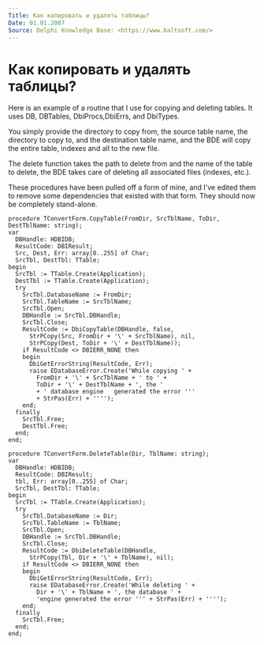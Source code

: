 ```yaml
---
Title: Как копировать и удалять таблицы?
Date: 01.01.2007
Source: Delphi Knowledge Base: <https://www.baltsoft.com/>
---
```



Как копировать и удалять таблицы?
=================================

Here is an example of a routine that I use for copying and deleting
tables. It uses DB, DBTables, DbiProcs,DbiErrs, and DbiTypes.

You simply provide the directory to copy from, the source table name,
the directory to copy to, and the destination table name, and the BDE
will copy the entire table, indexes and all to the new file.

The delete function takes the path to delete from and the name of the
table to delete, the BDE takes care of deleting all associated files
(indexes, etc.).

These procedures have been pulled off a form of mine, and I\'ve edited
them to remove some dependencies that existed with that form. They
should now be completely stand-alone.

    procedure TConvertForm.CopyTable(FromDir, SrcTblName, ToDir, DestTblName: string);
    var
      DBHandle: HDBIDB;
      ResultCode: DBIResult;
      Src, Dest, Err: array[0..255] of Char;
      SrcTbl, DestTbl: TTable;
    begin
      SrcTbl := TTable.Create(Application);
      DestTbl := TTable.Create(Application);
      try
        SrcTbl.DatabaseName := FromDir;
        SrcTbl.TableName := SrcTblName;
        SrcTbl.Open;
        DBHandle := SrcTbl.DBHandle;
        SrcTbl.Close;
        ResultCode := DbiCopyTable(DBHandle, false,
          StrPCopy(Src, FromDir + '\' + SrcTblName), nil,
          StrPCopy(Dest, ToDir + '\' + DestTblName));
        if ResultCode <> DBIERR_NONE then
        begin
          DbiGetErrorString(ResultCode, Err);
          raise EDatabaseError.Create('While copying ' +
            FromDir + '\' + SrcTblName + ' to ' +
            ToDir + '\' + DestTblName + ', the '
            + ' database engine   generated the error '''
            + StrPas(Err) + '''');
        end;
      finally
        SrcTbl.Free;
        DestTbl.Free;
      end;
    end;
     
    procedure TConvertForm.DeleteTable(Dir, TblName: string);
    var
      DBHandle: HDBIDB;
      ResultCode: DBIResult;
      tbl, Err: array[0..255] of Char;
      SrcTbl, DestTbl: TTable;
    begin
      SrcTbl := TTable.Create(Application);
      try
        SrcTbl.DatabaseName := Dir;
        SrcTbl.TableName := TblName;
        SrcTbl.Open;
        DBHandle := SrcTbl.DBHandle;
        SrcTbl.Close;
        ResultCode := DbiDeleteTable(DBHandle,
          StrPCopy(Tbl, Dir + '\' + TblName), nil);
        if ResultCode <> DBIERR_NONE then
        begin
          DbiGetErrorString(ResultCode, Err);
          raise EDatabaseError.Create('While deleting ' +
            Dir + '\' + TblName + ', the database ' +
            'engine generated the error ''' + StrPas(Err) + '''');
        end;
      finally
        SrcTbl.Free;
      end;
    end;

